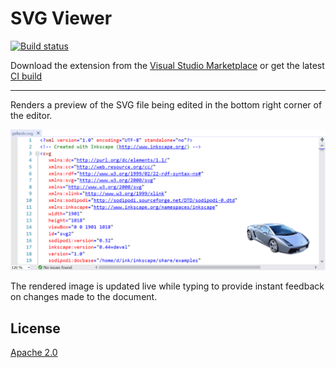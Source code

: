 # SVG Viewer

[![Build status](https://ci.appveyor.com/api/projects/status/bxosxyyyrb7rgy65?svg=true)](https://ci.appveyor.com/project/madskristensen/svgviewer)

Download the extension from the [Visual Studio Marketplace](https://marketplace.visualstudio.com/items?itemName=MadsKristensen.SvgViewer) or get the latest [CI build](http://vsixgallery.com/extension/SvgViewer.7a08d0d4-985c-4415-93d5-ddd9135d8f4f/)

--------------------------------------

Renders a preview of the SVG file being edited in the bottom right corner of the editor.

![Adornment](art/adornment.png)

The rendered image is updated live while typing to provide instant feedback on changes made to the document.

## License
[Apache 2.0](LICENSE)